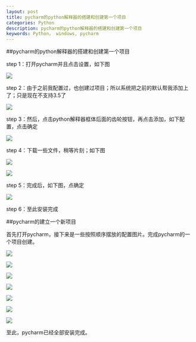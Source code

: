 ```yaml
---
layout: post
title: pycharm的python解释器的搭建和创建第一个项目
categories: Python
description: pycharm的python解释器的搭建和创建第一个项目
keywords: Python， windows, pycharm
---
```


##pycharm的python解释器的搭建和创建第一个项目

step 1：打开pycharm并且点击设置，如下图

![](/images/posts/python/python-pycharm.png)

step 2：由于之前我配置过，也创建过项目；所以系统把之前的默认帮我添加上了；只是现在不支持3.5了

![](/images/posts/python/python-pycharm0.png)

step 3：然后，点击python解释器框体后面的齿轮按钮，再点击添加，如下配置，点击确定

![](/images/posts/python/python-pycharm1.png)

step 4：下载一些文件，稍等片刻；如下图

![](/images/posts/python/python-pycharm2.png)

![](/images/posts/python/python-pycharm3.png)

step 5：完成后，如下图，点确定

![](/images/posts/python/python-pycharm4.png)

step 6：至此安装完成


##pycharm的建立一个新项目

首先打开pycharm，接下来是一些按照顺序摆放的配置图片。完成pycharm的一个项目创建。

![](/images/posts/python/python-pycharm-project.png)

![](/images/posts/python/python-pycharm-project0.png)

![](/images/posts/python/python-pycharm-project1.png)

![](/images/posts/python/python-pycharm-project2.png)

![](/images/posts/python/python-pycharm-project3.png)

![](/images/posts/python/python-pycharm-project4.png)

![](/images/posts/python/python-pycharm-project5.png)


至此，pycharm已经全部安装完成。